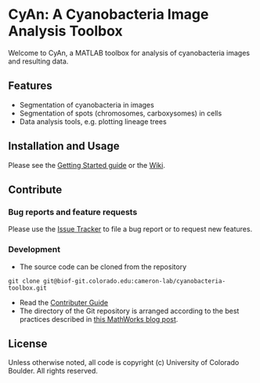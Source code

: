 # CyAn: A Cyanobacteria Image Analysis Toolbox

Welcome to CyAn, a MATLAB toolbox for analysis of cyanobacteria images and resulting data.

## Features
- Segmentation of cyanobacteria in images
- Segmentation of spots (chromosomes, carboxysomes) in cells
- Data analysis tools, e.g. plotting lineage trees

## Installation and Usage

Please see the [Getting Started guide](https://biof-git.colorado.edu/cameron-lab/cyanobacteria-toolbox/-/wikis/user-guide/getting-started) or the [Wiki](https://biof-git.colorado.edu/cameron-lab/cyanobacteria-toolbox/-/wikis/home).

## Contribute

### Bug reports and feature requests

Please use the [Issue Tracker](https://biof-git.colorado.edu/cameron-lab/cyanobacteria-toolbox/issues) to file a bug report or to request new features.

### Development 

- The source code can be cloned from the repository
```git
git clone git@biof-git.colorado.edu:cameron-lab/cyanobacteria-toolbox.git
```
- Read the [Contributer Guide](https://biof-git.colorado.edu/cameron-lab/cyanobacteria-toolbox/wikis/home)
- The directory of the Git repository is arranged according to the best practices described in [this MathWorks blog post](https://blogs.mathworks.com/developer/2017/01/13/matlab-toolbox-best-practices/).

## License

Unless otherwise noted, all code is copyright (c) University of Colorado Boulder. All rights reserved.
